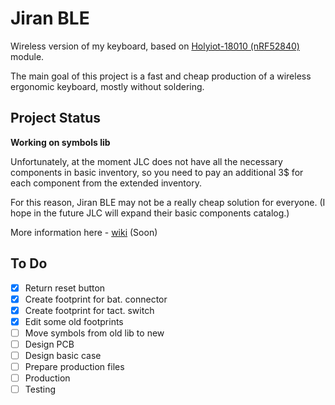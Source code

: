 # Jiran BLE

Wireless version of my keyboard, based on [Holyiot-18010 (nRF52840)](http://www.holyiot.com/tp/2019042516322180424.pdf) module.

The main goal of this project is a fast and cheap production of a wireless ergonomic keyboard, mostly without soldering.

## Project Status

**Working on symbols lib**

Unfortunately, at the moment JLC does not have all the necessary components in basic inventory, so you need to pay an additional 3$ for each component from the extended inventory.

For this reason, Jiran BLE may not be a really cheap solution for everyone. (I hope in the future JLC will expand their basic components catalog.)

More information here - [wiki](https://github.com/Ladniy/jiran-ble/wiki/Components) (Soon)

## To Do

- [x] Return reset button
- [x] Create footprint for bat. connector
- [x] Create footprint for tact. switch
- [x] Edit some old footprints
- [ ] Move symbols from old lib to new
- [ ] Design PCB
- [ ] Design basic case
- [ ] Prepare production files
- [ ] Production
- [ ] Testing	

